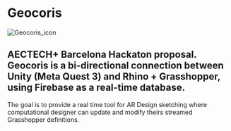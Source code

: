 # Geocoris
![Geocoris_icon](https://github.com/sergiomorph/Geocoris/assets/84446234/b058d207-f038-433a-9f8e-28f86f842d94)

AECTECH+ Barcelona Hackaton proposal. Geocoris is a bi-directional connection between Unity (Meta Quest 3) and Rhino + Grasshopper, using Firebase as a real-time database. 
---------------------------------------------------------------------------
The goal is to provide a real time tool for AR Design sketching where computational designer can update and modify theirs streamed Grasshopper definitions.


